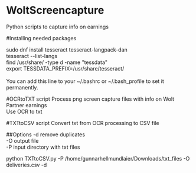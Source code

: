 # WoltScreencapture
Python scripts to capture info on earnings<br>

#Installing needed packages 

sudo dnf install tesseract tesseract-langpack-dan<br>
tesseract --list-langs<br>
find /usr/share/ -type d -name "tessdata"<br>
export TESSDATA_PREFIX=/usr/share/tesseract/<br>
<br>
You can add this line to your ~/.bashrc or ~/.bash_profile to set it permanently.<br>

#OCRtoTXT script
Process png screen capture files with info on Wolt Partner earnings<br>
Use OCR to txt<br>

#TXTtoCSV script
Convert txt from OCR processing to CSV file<br>

##Options
-d remove duplicates<br>
-O output file<br>
-P input directory with txt files<br>

python TXTtoCSV.py -P /home/gunnarhellmundlaier/Downloads/txt_files -O deliveries.csv -d<br>
